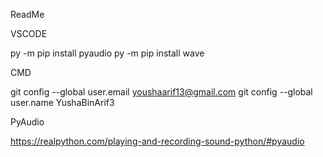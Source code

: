 ReadMe

VSCODE

py -m pip install pyaudio
py -m pip install wave  



CMD

git config --global user.email youshaarif13@gmail.com
git config --global user.name YushaBinArif3



PyAudio

https://realpython.com/playing-and-recording-sound-python/#pyaudio

